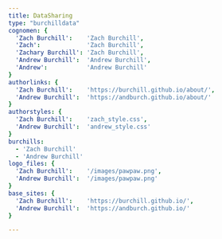 ```yaml
---
title: DataSharing
type: "burchilldata"
cognomen: {
  'Zach Burchill':    'Zach Burchill',
  'Zach':             'Zach Burchill',
  'Zachary Burchill': 'Zach Burchill',
  'Andrew Burchill':  'Andrew Burchill',
  'Andrew':           'Andrew Burchill'
}
authorlinks: {
  'Zach Burchill':    'https://burchill.github.io/about/',
  'Andrew Burchill':  'https://andburch.github.io/about/'
}
authorstyles: {
  'Zach Burchill':    'zach_style.css',
  'Andrew Burchill':  'andrew_style.css'
}
burchills: 
  - 'Zach Burchill'
  - 'Andrew Burchill'
logo_files: {
  'Zach Burchill':    '/images/pawpaw.png',
  'Andrew Burchill':  '/images/pawpaw.png'
}
base_sites: {
  'Zach Burchill':    'https://burchill.github.io/',
  'Andrew Burchill':  'https://andburch.github.io/'
}

--- 
```

